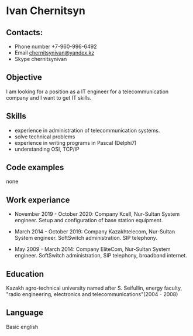 # Ivan Chernitsyn

## Contacts:
- Phone number	+7-960-996-6492
- Email chernitsynivan@yandex.kz
- Skype	chernitsynivan

## Objective 
I am looking for a position as a IT engineer for a telecommunication company and I want to get IT skills. 

## Skills
- experience in administration of telecommunication systems.
- solve technical problems
- experience in writing programs in Pascal (Delphi7)
- understanding OSI, TCP/IP

## Code examples
none

## Work experiance 

* November 2019 - October 2020: Company Kcell, Nur-Sultan
System engineer.
Setup and configuration of base station equipment.
 
* March 2014 - October 2019: Company Kazakhtelecom, Nur-Sultan
System engineer.
SoftSwitch administration. SIP telephony.

* May 2009 - March 2014: Company EliteCom, Nur-Sultan
System engineer.
SoftSwitch administration, SIP telephony, broadband internet.

## Education
Kazakh agro-technical university named after S. Seifullin, energy faculty, "radio engineering, electronics and telecommunications"(2004 - 2008)

## Language
Basic english
